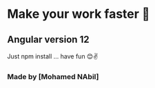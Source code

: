 # Make your work faster 🚀

## Angular version 12

Just npm install ... have fun 😊✌

### Made by [Mohamed NAbil]

